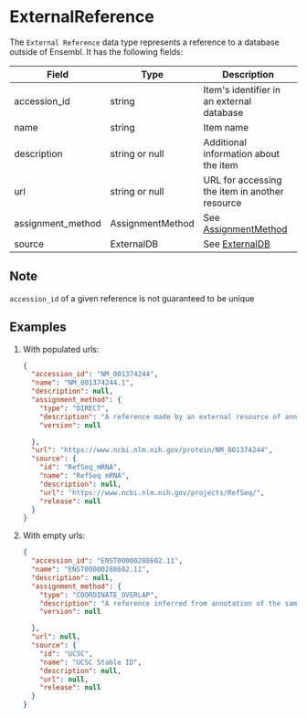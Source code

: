 # ExternalReference

The `External Reference` data type represents a reference to a database outside of Ensembl. It has the following fields:

| Field             | Type             | Description |
|-------------------|------------------|-------------|
| accession_id      | string           | Item's identifier in an external database
| name              | string           | Item name
| description       | string or null   | Additional information about the item
| url               | string or null   | URL for accessing the item in another resource
| assignment_method | AssignmentMethod | See [AssignmentMethod](./assignment_method.md)
| source            | ExternalDB       | See [ExternalDB](./external_db.md)


## Note
`accession_id` of a given reference is not guaranteed to be unique


## Examples

1. With populated urls:

    ```json
    {
      "accession_id": "NM_001374244",
      "name": "NM_001374244.1",
      "description": null,
      "assignment_method": {
        "type": "DIRECT",
        "description": "A reference made by an external resource of annotation to an Ensembl feature that Ensembl imports without modification",
        "version": null

      },
      "url": "https://www.ncbi.nlm.nih.gov/protein/NM_001374244",
      "source": {
        "id": "RefSeq_mRNA",
        "name": "RefSeq mRNA",
        "description": null,
        "url": "https://www.ncbi.nlm.nih.gov/projects/RefSeq/",
        "release": null
      }
    }
    ```

2. With empty urls:

    ```json
    {
      "accession_id": "ENST00000288602.11",
      "name": "ENST00000288602.11",
      "description": null,
      "assignment_method": {
        "type": "COORDINATE_OVERLAP",
        "description": "A reference inferred from annotation of the same locus as a feature in Ensembl. Mostly relevant when comparing annotation between assemblies with different sequences than Ensembl for the same species",
        "version": null

      },
      "url": null,
      "source": {
        "id": "UCSC",
        "name": "UCSC Stable ID",
        "description": null,
        "url": null,
        "release": null
      }
    }
    ```
